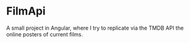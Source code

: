 # FilmApi

A small project in Angular, where I try to replicate via the TMDB API the online posters of current films.
